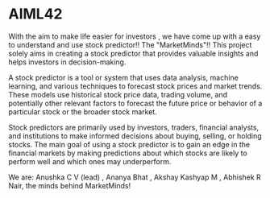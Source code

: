 # AIML42
With the aim to make life easier for investors , we have come up with a easy to understand and use stock predictor!!
The "MarketMinds"!!
This project solely aims in creating a stock predictor that provides valuable insights and helps investors in decision-making.

A stock predictor is a tool or system that uses data analysis, machine learning, and various techniques to forecast stock prices and market trends. These models use historical stock price data, trading volume, and potentially other relevant factors to forecast the future price or behavior of a particular stock or the broader stock market.

Stock predictors are primarily used by investors, traders, financial analysts, and institutions to make informed decisions about buying, selling, or holding stocks. The main goal of using a stock predictor is to gain an edge in the financial markets by making predictions about which stocks are likely to perform well and which ones may underperform.

We are:
Anushka C V (lead) ,
Ananya Bhat ,
Akshay Kashyap M ,
Abhishek R Nair, the minds behind MarketMinds!
